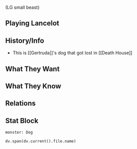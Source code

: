 (LG small beast)
## Playing Lancelot

## History/Info
- This is [[Gertruda]]'s dog that got lost in [[Death House]]

## What They Want

## What They Know

## Relations

## Stat Block

```statblock
monster: Dog
```
```dataviewjs
dv.span(dv.current().file.name)
```
